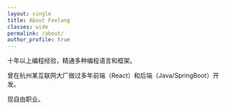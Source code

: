 ```yaml
---
layout: single
title: About Feelang
classes: wide
permalink: /about/
author_profile: true
---
```


十年以上编程经验，精通多种编程语言和框架。

曾在杭州某互联网大厂做过多年前端（React）和后端（Java/SpringBoot）开发。

现自由职业。
